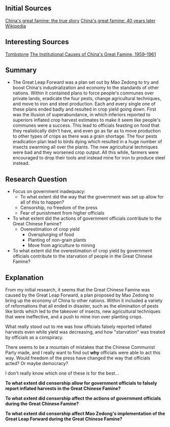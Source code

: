## Initial Sources
[China's great famine: the true story](https://www.theguardian.com/world/2013/jan/01/china-great-famine-book-tombstone)
[China's great famine: 40 years later](https://www.ncbi.nlm.nih.gov/pmc/articles/PMC1127087/)
[Wikipedia](https://en.wikipedia.org/wiki/Great_Chinese_Famine#cite_note-Jisheng2012-65)

## Interesting Sources
[Tombstone](https://www.google.com/books/edition/Tombstone/bvs9cS8lzhEC?hl=en&gbpv=0)
[The Institutional Causes of China's Great Famine, 1959–1961](https://doi.org/10.1093/restud/rdv016)

## Summary
- The Great Leap Forward was a plan set out by Mao Zedong to try and boost China's industrialization and economy to the standards of other nations. Within it contained plans to force people's communes over private lands, eradicate the four pests, change agricultural techniques, and move to iron and steel production. Each and every single one of these plans ended badly and resulted in crop yield going down. First was the illusion of superabundance, in which inferiors reported to superiors inflated crop harvest estimates to make it seem like people's communes were a success. This lead to officials feasting on food that they realistically didn't have, and even go as far as to move production to other types of crops as there was a grain shortage. The four pests eradication plan lead to birds dying which resulted in a huge number of insects swarming all over the plants. The new agricultural techniques were bad and they worsened crop output. All this while, farmers were encouraged to drop their tools and instead mine for iron to produce steel instead.

## Research Question
 - Focus on government inadequacy:
   - To what extent did the way that the government was set up allow for all of this to happen?
    - Censorship, no freedom of the press
    - Fear of punishment from higher officials
  - To what extent did the actions of government officials contribute to the Great Chinese Famine?
    - Overestimation of crop yield
      - Oversplurging of food
      - Planting of non-grain plants
      - Move from agriculture to mining
  - To what extent did the overestimation of crop yield by government officials contribute to the starvation of people in the Great Chinese Famine?
  
## Explanation
From my initial research, it seems that the Great Chinese Famine was caused by the Great Leap Forward, a plan proposed by Mao Zedong to bring up the economy of China to other nations. Within it included a variety of reformations that all ended in disaster, such as the elimination of pests like birds which led to the takeover of insects, new agricultural techniques that were ineffective, and a push to mine iron over planting crops. 

What really stood out to me was how officials falsely reported inflated harvests even while yield was decreasing, and how "starvation" was treated by officials as a conspiracy. 

There seems to be a mountain of mistakes that the Chinese Communist Party made, and I really want to find out **why** officials were able to act this way. Would freedom of the press have changed the way that officials acted? Or maybe democracy?

I don't really know which one of these is for the best...

**To what extent did censorship allow for government officials to falsely report inflated harvests in the Great Chinese Famine?**

**To what extent did censorship affect the actions of government officials during the Great Chinese Famine?**

**To what extent did censorship affect Mao Zedong's implementation of the Great Leap Forward during the Great Chinese Famine?**